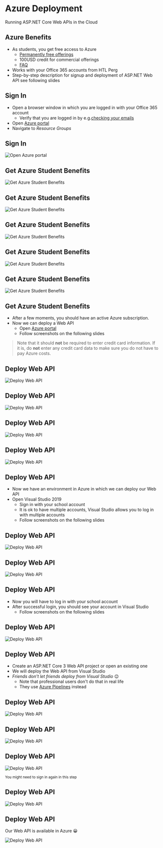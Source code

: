# Azure Deployment

Running ASP.NET Core Web APIs in the Cloud


<!-- .slide: class="left" -->
## Azure Benefits

* As students, you get free access to Azure
  * [Permanently free offerings](https://docs.microsoft.com/en-us/azure/billing/billing-create-free-services-included-free-account)
  * 100USD credit for commercial offerings
  * [FAQ](https://azure.microsoft.com/en-us/free/free-account-students-faq/)
* Works with your Office 365 accounts from HTL Perg
* Step-by-step description for signup and deployment of ASP.NET Web API see following slides


<!-- .slide: class="left" -->
## Sign In

* Open a browser window in which you are logged in with your Office 365 account
  * Verify that you are logged in by e.g.[checking your emails](https://outlook.office.com/mail/)
* Open [Azure portal](https://portal.azure.com)
* Navigate to *Resource Groups*


<!-- .slide: class="left" -->
## Sign In

![Open Azure portal](images/01-azure-student.png)


<!-- .slide: class="left" -->
## Get Azure Student Benefits

![Get Azure Student Benefits](images/02-azure-student.png)


<!-- .slide: class="left" -->
## Get Azure Student Benefits

![Get Azure Student Benefits](images/03-azure-student.png)


<!-- .slide: class="left" -->
## Get Azure Student Benefits

![Get Azure Student Benefits](images/04-azure-student.png)


<!-- .slide: class="left" -->
## Get Azure Student Benefits

![Get Azure Student Benefits](images/05-azure-student.png)


<!-- .slide: class="left" -->
## Get Azure Student Benefits

![Get Azure Student Benefits](images/06-azure-student.png)


<!-- .slide: class="left" -->
## Get Azure Student Benefits

* After a few moments, you should have an active Azure subscription.
* Now we can deploy a Web API
  * Open [Azure portal](https://portal.azure.com)
  * Follow screenshots on the following slides

> Note that it should **not** be required to enter credit card information. If it is, do **not** enter any credit card data to make sure you do not have to pay Azure costs.


<!-- .slide: class="left" -->
## Deploy Web API

![Deploy Web API](images/07-azure-student.png)


<!-- .slide: class="left" -->
## Deploy Web API

![Deploy Web API](images/08-azure-student.png)


<!-- .slide: class="left" -->
## Deploy Web API

![Deploy Web API](images/09-azure-student.png)


<!-- .slide: class="left" -->
## Deploy Web API

![Deploy Web API](images/10-azure-student.png)


<!-- .slide: class="left" -->
## Deploy Web API

* Now we have an environment in Azure in which we can deploy our Web API
* Open Visual Studio 2019
  * Sign in with your school account
  * It is ok to have multiple accounts, Visual Studio allows you to log in with multiple accounts
  * Follow screenshots on the following slides


<!-- .slide: class="left" -->
## Deploy Web API

![Deploy Web API](images/11-azure-student.png)


<!-- .slide: class="left" -->
## Deploy Web API

![Deploy Web API](images/12-azure-student.png)


<!-- .slide: class="left" -->
## Deploy Web API

* Now you will have to log in with your school account
* After successful login, you should see your account in Visual Studio
  * Follow screenshots on the following slides


<!-- .slide: class="left" -->
## Deploy Web API

![Deploy Web API](images/13-azure-student.png)


<!-- .slide: class="left" -->
## Deploy Web API

* Create an ASP.NET Core 3 Web API project or open an existing one
* We will deploy the Web API from Visual Studio
* *Friends don't let friends deploy from Visual Studio* &#128521;
  * Note that professional users don't do that in real life
  * They use [Azure Pipelines](https://azure.microsoft.com/en-us/services/devops/pipelines/) instead


<!-- .slide: class="left" -->
## Deploy Web API

![Deploy Web API](images/14-azure-student.png)


<!-- .slide: class="left" -->
## Deploy Web API

![Deploy Web API](images/15-azure-student.png)


<!-- .slide: class="left" -->
## Deploy Web API

![Deploy Web API](images/16-azure-student.png)

<small>You might need to sign in again in this step</small>


<!-- .slide: class="left" -->
## Deploy Web API

![Deploy Web API](images/17-azure-student.png)


<!-- .slide: class="left" -->
## Deploy Web API

Our Web API is available in Azure &#128512;

![Deploy Web API](images/18-azure-student.png)
